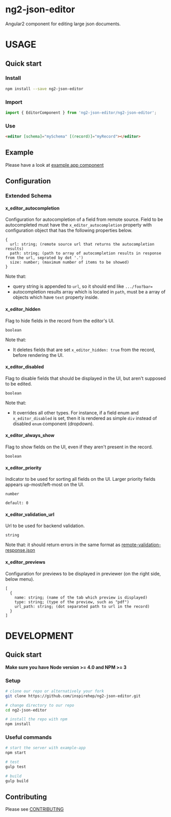 # ng2-json-editor

Angular2 component for editing large json documents.

# USAGE

## Quick start

### Install

```bash
npm install --save ng2-json-editor
```

### Import

```typescript
import { EditorComponent } from 'ng2-json-editor/ng2-json-editor';
```

### Use

```html
<editor [schema]="mySchema" [(record)]="myRecord"></editor>
```

## Example

Please have a look at [example app component](/example/app/app.component.ts)

## Configuration

### Extended Schema

#### x_editor_autocompletion

Configuration for autocompletion of a field from remote source. Field to be autocompleted must have the `x_editor_autocompletion` property
with configuration object that has the following properties below.

```
{
  url: string; (remote source url that returns the autocompletion results)
  path: string; (path to array of autocompletion results in response from the url, seprated by dot '.')
  size: number; (maximum number of items to be showed)
}
```

Note that:

- query string is appended to `url`, so it should end like `.../foo?bar=`
- autocompletion results array which is located in `path`, must be a array of objects which have `text` property inside.

#### x_editor_hidden

Flag to hide fields in the record from the editor's UI.

```
boolean
```

Note that:

- It deletes fields that are set `x_editor_hidden: true` from the record, before rendering the UI.

#### x_editor_disabled

Flag to disable fields that should be displayed in the UI, but aren't supposed to be edited.

```
boolean
```

Note that:

- It overrides all other types. For instance, if a field enum and `x_editor_disabled` is set, then it is rendered as simple `div` instead of disabled `enum` component (dropdown).

#### x_editor_always_show

Flag to show fields on the UI, even if they aren't present in the record.

```
boolean
```

#### x_editor_priority

Indicator to be used for sorting all fields on the UI.
Larger priority fields appears up-most/left-most on the UI.

```
number
```

```
default: 0
```

#### x_editor_validation_url

Url to be used for backend validation.

```
string
```

Note that:
  it should return errors in the same format as [remote-validation-response.json](./example/mock-data/remote-validation-response.json) 

#### x_editor_previews

Configuration for previews to be displayed in previewer (on the right side, below menu).

```
[
  {
    name: string; (name of the tab which preview is displayed)
    type: string; (type of the preview, such as "pdf")
    url_path: string; (dot separated path to url in the record)
  }
]
```

# DEVELOPMENT

## Quick start

**Make sure you have Node version >= 4.0 and NPM >= 3**

### Setup

```bash
# clone our repo or alternatively your fork
git clone https://github.com/inspirehep/ng2-json-editor.git

# change directory to our repo
cd ng2-json-editor

# install the repo with npm
npm install
```

### Useful commands

```bash
# start the server with example-app
npm start

# test
gulp test

# build
gulp build 
```

## Contributing

Please see [CONTRIBUTING](./github/CONTRIBUTING.md)
